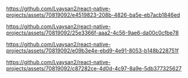 


https://github.com/Lyaysan2/react-native-projects/assets/70819092/e4519823-208b-4826-ba5e-eb7acb1846ed



https://github.com/Lyaysan2/react-native-projects/assets/70819092/25e3366f-aaa2-4c56-9ae6-da00c0cfbe78



https://github.com/Lyaysan2/react-native-projects/assets/70819092/e09b3e4e-ebd9-4e91-8053-b148b228751f


https://github.com/Lyaysan2/react-native-projects/assets/70819092/c87282ce-4d0d-4c97-8a9e-5db377325627

